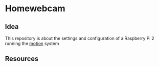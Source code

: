 # Homewebcam

## Idea
This repository is about the settings and configuration of a Raspberry Pi 2 running the [motion]() system

## Resources
